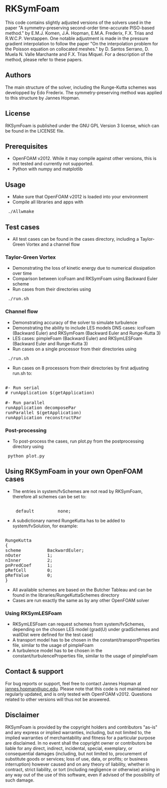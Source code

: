# RKSymFoam

This code contains slightly adjusted versions of the solvers used in the
paper "A symmetry-preserving second-order time-accurate PISO-based
method." by E.M.J. Komen, J.A. Hopman, E.M.A. Frederix, F.X. Trias and
R.W.C.P.  Verstappen. One notable adjustment is made in the pressure
gradient interpolation to follow the paper "On the interpolation problem
for the Poisson equation on collocated meshes." by D. Santos Serrano, D.
Muela N.  Valle Marchante and F.X. Trias Miquel. For a description of the
method, please refer to these papers.

## Authors

The main structure of the solver, including the Runge-Kutta schemes was
developped by Edo Frederix. The symmetry-preserving method was applied to
this structure by Jannes Hopman. 

## License

RKSymFoam is published under the GNU GPL Version 3 license, which can be
found in the LICENSE file.

## Prerequisites

* OpenFOAM v2012. While it may compile against other versions, this is not
tested and currently not supported.
* Python with numpy and matplotlib

## Usage

* Make sure that OpenFOAM v2012 is loaded into your environment 
* Compile all libraries and apps with

<pre> ./Allwmake </pre>

## Test cases

* All test cases can be found in the cases directory, including a
Taylor-Green Vortex and a channel flow

### Taylor-Green Vortex

* Demonstrating the loss of kinetic energy due to numerical dissipation
over time
* Comparison between icoFoam and RKSymFoam using Backward Euler scheme 
* Run cases from their directories using

<pre> ./run.sh </pre>

### Channel flow

* Demonstrating accuracy of the solver to simulate turbulence
* Demonstrating the ability to include LES models DNS cases: icoFoam
(Backward Euler) and RKSymFoam (Backward Euler and Runge-Kutta 3)
* LES cases: pimpleFoam (Backward Euler) and RKSymLESFoam (Backward Euler
and Runge-Kutta 3)
* Run cases on a single processor from their directories using

<pre> ./run.sh </pre>

* Run cases on 8 processors from their directories by first adjusting
run.sh to:

<pre> 
#- Run serial
# runApplication $(getApplication)

#- Run parallel 
runApplication decomposePar 
runParallel $(getApplication)
runApplication reconstructPar 
</pre>

### Post-processing

* To post-process the cases, run plot.py from the postprocessing directory
using

<pre> python plot.py </pre>

## Using RKSymFoam in your own OpenFOAM cases

* The entries in system/fvSchemes are not read by RKSymFoam, therefore all
schemes can be set to:

<pre> 
    default         none;
</pre>

* A subdictionary named RungeKutta has to be added to system/fvSolution,
for example:

<pre> 
RungeKutta 
{ 
scheme          BackwardEuler; 
nOuter          1;
nInner          2; 
pnPredCoef      1; 
pRefCell        0; 
pRefValue       0; 
} 
</pre>

* All available schemes are based on the Butcher Tableau and can be found
in the libraries/RungeKuttaSchemes directory
* Cases are run exactly the same as by any other OpenFOAM solver

### Using RKSymLESFoam

* RKSymLESFoam can request schemes from system/fvSchemes, depending on the
chosen LES model (grad(U) under gradSchemes and wallDist were defined 
for the test case)
* A transport model has to be chosen in the constant/transportProperties
file, similar to the usage of pimpleFoam
* A turbulence model has to be chosen in the constant/turbulenceProperties
file, similar to the usage of pimpleFoam

## Contact & support

For bug reports or support, feel free to contact Jannes Hopman at
jannes.hopman@upc.edu. Please note that this code is not maintained nor
regularly updated, and is only tested with OpenFOAM v2012. Questions
related to other versions will thus not be answered.

## Disclaimer

RKSymFoam is provided by the copyright holders and contributors "as-is"
and any express or implied warranties, including, but not limited to, the
implied warranties of merchantability and fitness for a particular purpose
are disclaimed. In no event shall the copyright owner or contributors be
liable for any direct, indirect, incidental, special, exemplary, or
consequential damages (including, but not limited to, procurement of
substitute goods or services; loss of use, data, or profits; or business
interruption) however caused and on any theory of liability, whether in
contract, strict liability, or tort (including negligence or otherwise)
arising in any way out of the use of this software, even if advised of the
possibility of such damage.
